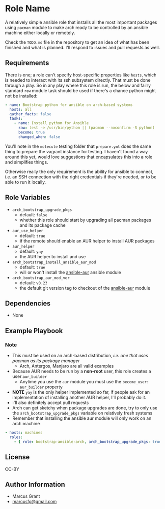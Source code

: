 Role Name
=========

A relatively simple ansible role that installs all the most important packages using `pacman` module to make arch ready to be controlled by an ansible machine either locally or remotely.

Check the `TODO.md` file in the repository to get an idea of what has been finished and what is planned. I'll respond to issues and pull requests as well.

Requirements
------------

There is one; a role can't specify host-specific properties like `hosts`, which is needed to interact with its ssh subsystem directly. That must be done through a play. So in any play where this role is run, the below and failry standard `raw` module task should be used if there's a chance python might not be installed:

```yaml
- name: Bootstrap python for ansible on arch-based systems
  hosts: all
  gather_facts: false
  tasks:
    - name: Install python for Ansible
      raw: test -e /usr/bin/python || (pacman --noconfirm -S python)
      become: true
      changed_when: false
```

You'll note in the `molecule` testing folder that `prepare.yml` does the same thing to prepare the vagrant instance for testing. I haven't found a way around this yet, would love suggestions that encapsulates this into a role and simplifies things.

Otherwise really the only requirement is the ability for ansible to connect, i.e. an SSH connection with the right credentials if they're needed, or to be able to run it locally.

Role Variables
--------------

* `arch_bootstrap_upgrade_pkgs`
  * default: `false`
  * whether this role should start by upgrading all pacman packages and its package cache
* `aur_use_helper`
  * default: `true`
  * if the remote should enable an AUR helper to install AUR packages
* `aur_helper`
  * default: `yay`
  * the AUR helper to install and use
* `arch_bootstrap_install_ansible_aur_mod`
  * default: `true`
  * will or won't install the [ansible-aur][01] ansible module
* `arch_bootstrap_aur_mod_ver`
  * default: `v0.23`
  * the default git version tag to checkout of the [ansible-aur][01] module

Dependencies
------------

- None

Example Playbook
----------------

### Note

* This must be used on an arch-based distribution, *i.e. one that uses pacman as its package manager*
  * Arch, Antergos, Manjaro are all valid examples
* Because AUR needs to be run by a **non-root** user, this role creates a user `aur_builder`
  * Anytime you use the `aur` module you must use the `become_user: aur_builder` property
* **NOTE** `yay` is the only helper implemented so far, if people ask for an implementation of installing another AUR helper, I'll probably do it.
* I'll also definitely accept pull requests
* Arch can get sketchy when package upgrades are done, try to only use the `arch_bootstrap_upgrade_pkgs` variable on relatively fresh systems
* Remember that installing the ansible aur module will only work on an arch machine

```yaml
- hosts: machines
  roles:
    - { role: bootstrap-ansible-arch, arch_bootstrap_upgrade_pkgs: true }
```

License
-------

CC-BY

Author Information
------------------

- Marcus Grant
- marcusfg@gmail.com

[01]: https://github.com/kewlfft/ansible-aur "Ansible AUR Module"